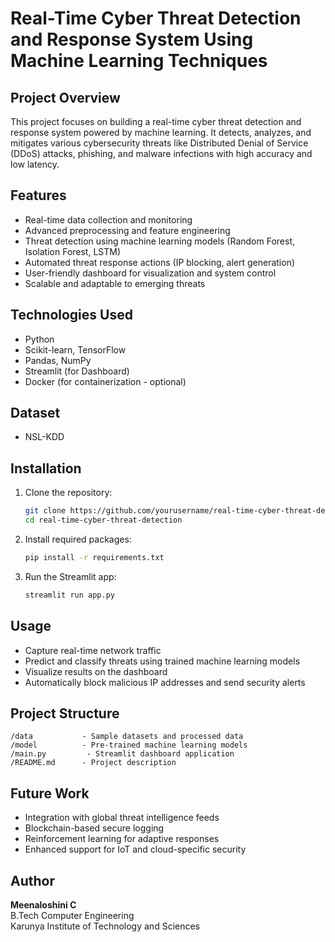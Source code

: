 # Real-Time Cyber Threat Detection and Response System Using Machine Learning Techniques

## Project Overview
This project focuses on building a real-time cyber threat detection and response system powered by machine learning. It detects, analyzes, and mitigates various cybersecurity threats like Distributed Denial of Service (DDoS) attacks, phishing, and malware infections with high accuracy and low latency.

## Features
- Real-time data collection and monitoring
- Advanced preprocessing and feature engineering
- Threat detection using machine learning models (Random Forest, Isolation Forest, LSTM)
- Automated threat response actions (IP blocking, alert generation)
- User-friendly dashboard for visualization and system control
- Scalable and adaptable to emerging threats

## Technologies Used
- Python
- Scikit-learn, TensorFlow
- Pandas, NumPy
- Streamlit (for Dashboard)
- Docker (for containerization - optional)

## Dataset
- NSL-KDD

## Installation

1. Clone the repository:
   ```bash
   git clone https://github.com/yourusername/real-time-cyber-threat-detection.git
   cd real-time-cyber-threat-detection
   ```

2. Install required packages:
   ```bash
   pip install -r requirements.txt
   ```

3. Run the Streamlit app:
   ```bash
   streamlit run app.py
   ```

## Usage
- Capture real-time network traffic
- Predict and classify threats using trained machine learning models
- Visualize results on the dashboard
- Automatically block malicious IP addresses and send security alerts

## Project Structure
```
/data           - Sample datasets and processed data
/model          - Pre-trained machine learning models
/main.py         - Streamlit dashboard application
/README.md      - Project description
```

## Future Work
- Integration with global threat intelligence feeds
- Blockchain-based secure logging
- Reinforcement learning for adaptive responses
- Enhanced support for IoT and cloud-specific security

## Author
**Meenaloshini C**  
B.Tech Computer Engineering  
Karunya Institute of Technology and Sciences
